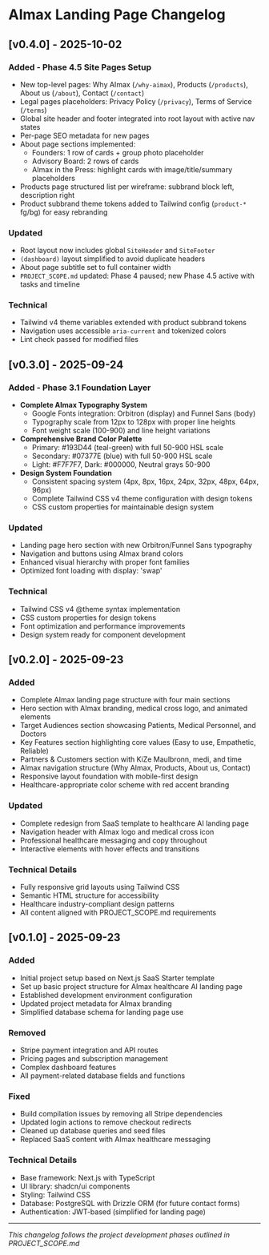 # AImax Landing Page Changelog

## [v0.4.0] - 2025-10-02

### Added - Phase 4.5 Site Pages Setup
- New top-level pages: Why AImax (`/why-aimax`), Products (`/products`), About us (`/about`), Contact (`/contact`)
- Legal pages placeholders: Privacy Policy (`/privacy`), Terms of Service (`/terms`)
- Global site header and footer integrated into root layout with active nav states
- Per-page SEO metadata for new pages
- About page sections implemented:
  - Founders: 1 row of cards + group photo placeholder
  - Advisory Board: 2 rows of cards
  - AImax in the Press: highlight cards with image/title/summary placeholders
- Products page structured list per wireframe: subbrand block left, description right
- Product subbrand theme tokens added to Tailwind config (`product-*` fg/bg) for easy rebranding

### Updated
- Root layout now includes global `SiteHeader` and `SiteFooter`
- `(dashboard)` layout simplified to avoid duplicate headers
- About page subtitle set to full container width
- `PROJECT_SCOPE.md` updated: Phase 4 paused; new Phase 4.5 active with tasks and timeline

### Technical
- Tailwind v4 theme variables extended with product subbrand tokens
- Navigation uses accessible `aria-current` and tokenized colors
- Lint check passed for modified files

## [v0.3.0] - 2025-09-24

### Added - Phase 3.1 Foundation Layer
- **Complete AImax Typography System**
  - Google Fonts integration: Orbitron (display) and Funnel Sans (body)
  - Typography scale from 12px to 128px with proper line heights
  - Font weight scale (100-900) and line height variations
- **Comprehensive Brand Color Palette**
  - Primary: #193D44 (teal-green) with full 50-900 HSL scale
  - Secondary: #07377E (blue) with full 50-900 HSL scale  
  - Light: #F7F7F7, Dark: #000000, Neutral grays 50-900
- **Design System Foundation**
  - Consistent spacing system (4px, 8px, 16px, 24px, 32px, 48px, 64px, 96px)
  - Complete Tailwind CSS v4 theme configuration with design tokens
  - CSS custom properties for maintainable design system

### Updated
- Landing page hero section with new Orbitron/Funnel Sans typography
- Navigation and buttons using AImax brand colors
- Enhanced visual hierarchy with proper font families
- Optimized font loading with display: 'swap'

### Technical
- Tailwind CSS v4 @theme syntax implementation
- CSS custom properties for design tokens
- Font optimization and performance improvements
- Design system ready for component development

## [v0.2.0] - 2025-09-23

### Added
- Complete AImax landing page structure with four main sections
- Hero section with AImax branding, medical cross logo, and animated elements
- Target Audiences section showcasing Patients, Medical Personnel, and Doctors
- Key Features section highlighting core values (Easy to use, Empathetic, Reliable)
- Partners & Customers section with KiZe Maulbronn, medi, and time
- AImax navigation structure (Why AImax, Products, About us, Contact)
- Responsive layout foundation with mobile-first design
- Healthcare-appropriate color scheme with red accent branding

### Updated
- Complete redesign from SaaS template to healthcare AI landing page
- Navigation header with AImax logo and medical cross icon
- Professional healthcare messaging and copy throughout
- Interactive elements with hover effects and transitions

### Technical Details
- Fully responsive grid layouts using Tailwind CSS
- Semantic HTML structure for accessibility
- Healthcare industry-compliant design patterns
- All content aligned with PROJECT_SCOPE.md requirements

## [v0.1.0] - 2025-09-23

### Added
- Initial project setup based on Next.js SaaS Starter template
- Set up basic project structure for AImax healthcare AI landing page
- Established development environment configuration
- Updated project metadata for AImax branding
- Simplified database schema for landing page use

### Removed
- Stripe payment integration and API routes
- Pricing pages and subscription management
- Complex dashboard features
- All payment-related database fields and functions

### Fixed
- Build compilation issues by removing all Stripe dependencies
- Updated login actions to remove checkout redirects
- Cleaned up database queries and seed files
- Replaced SaaS content with AImax healthcare messaging

### Technical Details
- Base framework: Next.js with TypeScript
- UI library: shadcn/ui components
- Styling: Tailwind CSS
- Database: PostgreSQL with Drizzle ORM (for future contact forms)
- Authentication: JWT-based (simplified for landing page)

---

*This changelog follows the project development phases outlined in PROJECT_SCOPE.md*
